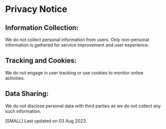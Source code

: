 # Privacy Notice

## Information Collection: 
We do not collect personal information from users. Only non-personal information is gathered
for service improvement and user experience.

## Tracking and Cookies:
We do not engage in user tracking or use cookies to monitor online activities.

## Data Sharing:
We do not disclose personal data with third parties as we do not collect any such
information.

[SMALL] Last updated on 03 Aug 2023.